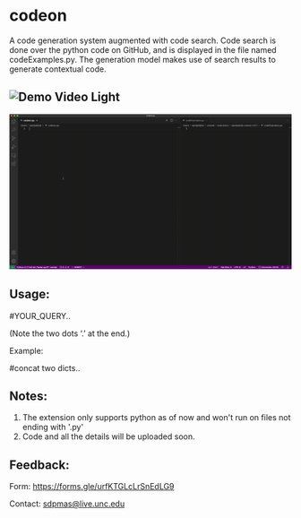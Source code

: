 # codeon


A code generation system augmented with code search. Code search is done over the python code on GitHub, and is displayed in the file named codeExamples.py. The generation model makes use of search results to generate contextual code.

![Demo Video Light](./demo1.gif)
--
![Demo Video](./codeon.gif)

## Usage:
#YOUR_QUERY..

(Note the two dots ‘.’ at the end.)

Example:

#concat two dicts..

## Notes:

1. The extension only supports python as of now and won't run on files not ending with '.py'
1. Code and all the details will be uploaded soon.


## Feedback:
Form: https://forms.gle/urfKTGLcLrSnEdLG9

Contact: sdpmas@live.unc.edu



